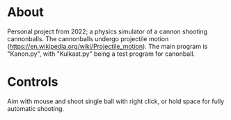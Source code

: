 # About
Personal project from 2022; a physics simulator of a cannon shooting cannonballs. The cannonballs undergo projectile motion (https://en.wikipedia.org/wiki/Projectile_motion). 
The main program is "Kanon.py", with "Kulkast.py" being a test program for canonball.

# Controls
Aim with mouse and shoot single ball with right click, or hold space for fully automatic shooting. 
